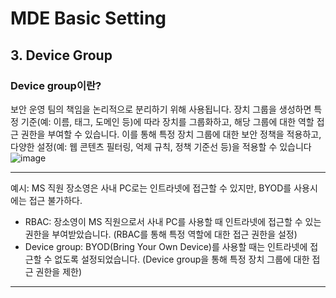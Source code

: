# MDE Basic Setting

## 3. Device Group 

### Device group이란? 
보안 운영 팀의 책임을 논리적으로 분리하기 위해 사용됩니다. 장치 그룹을 생성하면 특정 기준(예: 이름, 태그, 도메인 등)에 따라 장치를 그룹화하고, 해당 그룹에 대한 역할 접근 권한을 부여할 수 있습니다. 이를 통해 특정 장치 그룹에 대한 보안 정책을 적용하고, 다양한 설정(예: 웹 콘텐츠 필터링, 억제 규칙, 정책 기준선 등)을 적용할 수 있습니다
![image](https://github.com/user-attachments/assets/df279b5e-cbb6-426e-a9e7-1e0d76e3c46b)

---
예시: MS 직원 장소영은 사내 PC로는 인트라넷에 접근할 수 있지만, BYOD를 사용시에는 접근 불가하다.
* RBAC: 장소영이 MS 직원으로서 사내 PC를 사용할 때 인트라넷에 접근할 수 있는 권한을 부여받았습니다. (RBAC를 통해 특정 역할에 대한 접근 권한을 설정)
* Device group: BYOD(Bring Your Own Device)를 사용할 때는 인트라넷에 접근할 수 없도록 설정되었습니다.  (Device group을 통해 특정 장치 그룹에 대한 접근 권한을 제한)
---
